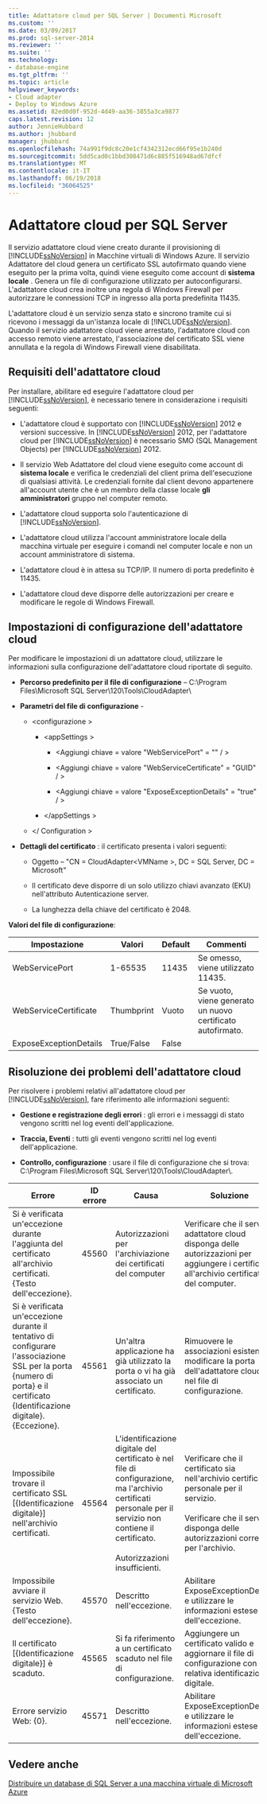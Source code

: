 ```yaml
---
title: Adattatore cloud per SQL Server | Documenti Microsoft
ms.custom: ''
ms.date: 03/09/2017
ms.prod: sql-server-2014
ms.reviewer: ''
ms.suite: ''
ms.technology:
- database-engine
ms.tgt_pltfrm: ''
ms.topic: article
helpviewer_keywords:
- Cloud adapter
- Deploy to Windows Azure
ms.assetid: 82ed0d0f-952d-4d49-aa36-3855a3ca9877
caps.latest.revision: 12
author: JennieHubbard
ms.author: jhubbard
manager: jhubbard
ms.openlocfilehash: 74a991f9dc8c20e1cf4342312ecd66f95e1b240d
ms.sourcegitcommit: 5dd5cad0c1bbd308471d6c885f516948ad67dfcf
ms.translationtype: MT
ms.contentlocale: it-IT
ms.lasthandoff: 06/19/2018
ms.locfileid: "36064525"
---
```

# <a name="cloud-adapter-for-sql-server"></a>Adattatore cloud per SQL Server
  Il servizio adattatore cloud viene creato durante il provisioning di [!INCLUDE[ssNoVersion](../includes/ssnoversion-md.md)] in Macchine virtuali di Windows Azure. Il servizio Adattatore del cloud genera un certificato SSL autofirmato quando viene eseguito per la prima volta, quindi viene eseguito come account di **sistema locale** . Genera un file di configurazione utilizzato per autoconfigurarsi. L'adattatore cloud crea inoltre una regola di Windows Firewall per autorizzare le connessioni TCP in ingresso alla porta predefinita 11435.  
  
 L'adattatore cloud è un servizio senza stato e sincrono tramite cui si ricevono i messaggi da un'istanza locale di [!INCLUDE[ssNoVersion](../includes/ssnoversion-md.md)]. Quando il servizio adattatore cloud viene arrestato, l'adattatore cloud con accesso remoto viene arrestato, l'associazione del certificato SSL viene annullata e la regola di Windows Firewall viene disabilitata.  
  
## <a name="cloud-adapter-requirements"></a>Requisiti dell'adattatore cloud  
 Per installare, abilitare ed eseguire l'adattatore cloud per [!INCLUDE[ssNoVersion](../includes/ssnoversion-md.md)], è necessario tenere in considerazione i requisiti seguenti:  
  
-   L'adattatore cloud è supportato con [!INCLUDE[ssNoVersion](../includes/ssnoversion-md.md)] 2012 e versioni successive. In [!INCLUDE[ssNoVersion](../includes/ssnoversion-md.md)] 2012, per l'adattatore cloud per [!INCLUDE[ssNoVersion](../includes/ssnoversion-md.md)] è necessario SMO (SQL Management Objects) per [!INCLUDE[ssNoVersion](../includes/ssnoversion-md.md)] 2012.  
  
-   Il servizio Web Adattatore del cloud viene eseguito come account di **sistema locale** e verifica le credenziali del client prima dell'esecuzione di qualsiasi attività. Le credenziali fornite dal client devono appartenere all'account utente che è un membro della classe locale **gli amministratori** gruppo nel computer remoto.  
  
-   L'adattatore cloud supporta solo l'autenticazione di [!INCLUDE[ssNoVersion](../includes/ssnoversion-md.md)].  
  
-   L'adattatore cloud utilizza l'account amministratore locale della macchina virtuale per eseguire i comandi nel computer locale e non un account amministratore di sistema.  
  
-   L'adattatore cloud è in attesa su TCP/IP. Il numero di porta predefinito è 11435.  
  
-   L'adattatore cloud deve disporre delle autorizzazioni per creare e modificare le regole di Windows Firewall.  
  
## <a name="cloud-adapter-configuration-settings"></a>Impostazioni di configurazione dell'adattatore cloud  
 Per modificare le impostazioni di un adattatore cloud, utilizzare le informazioni sulla configurazione dell'adattatore cloud riportate di seguito.  
  
-   **Percorso predefinito per il file di configurazione** – C:\Program Files\Microsoft SQL Server\120\Tools\CloudAdapter\  
  
-   **Parametri del file di configurazione** -  
  
    -   \<configurazione >  
  
        -   \<appSettings >  
  
            -   \<Aggiungi chiave = valore "WebServicePort" = "" / >  
  
            -   \<Aggiungi chiave = valore "WebServiceCertificate" = "GUID" / >  
  
            -   \<Aggiungi chiave = valore "ExposeExceptionDetails" = "true" / >  
  
        -   \</appSettings >  
  
    -   \</ Configuration >  
  
-   **Dettagli del certificato** : il certificato presenta i valori seguenti:  
  
    -   Oggetto – "CN = CloudAdapter\<VMName >, DC = SQL Server, DC = Microsoft"  
  
    -   Il certificato deve disporre di un solo utilizzo chiavi avanzato (EKU) nell'attributo Autenticazione server.  
  
    -   La lunghezza della chiave del certificato è 2048.  
  
 **Valori del file di configurazione**:  
  
|Impostazione|Valori|Default|Commenti|  
|-------------|------------|-------------|--------------|  
|WebServicePort|1-65535|11435|Se omesso, viene utilizzato 11435.|  
|WebServiceCertificate|Thumbprint|Vuoto|Se vuoto, viene generato un nuovo certificato autofirmato.|  
|ExposeExceptionDetails|True/False|False||  
  
## <a name="cloud-adapter-troubleshooting"></a>Risoluzione dei problemi dell'adattatore cloud  
 Per risolvere i problemi relativi all'adattatore cloud per [!INCLUDE[ssNoVersion](../includes/ssnoversion-md.md)], fare riferimento alle informazioni seguenti:  
  
-   **Gestione e registrazione degli errori** : gli errori e i messaggi di stato vengono scritti nel log eventi dell'applicazione.  
  
-   **Traccia, Eventi** : tutti gli eventi vengono scritti nel log eventi dell'applicazione.  
  
-   **Controllo, configurazione** : usare il file di configurazione che si trova: C:\Program Files\Microsoft SQL Server\120\Tools\CloudAdapter\\.  
  
|Errore|ID errore|Causa|Soluzione|  
|-----------|--------------|-----------|----------------|  
|Si è verificata un'eccezione durante l'aggiunta del certificato all'archivio certificati. {Testo dell'eccezione}.|45560|Autorizzazioni per l'archiviazione dei certificati del computer|Verificare che il servizio adattatore cloud disponga delle autorizzazioni per aggiungere i certificati all'archivio certificati del computer.|  
|Si è verificata un'eccezione durante il tentativo di configurare l'associazione SSL per la porta {numero di porta} e il certificato {Identificazione digitale}. {Eccezione}.|45561|Un'altra applicazione ha già utilizzato la porta o vi ha già associato un certificato.|Rimuovere le associazioni esistenti o modificare la porta dell'adattatore cloud nel file di configurazione.|  
|Impossibile trovare il certificato SSL [{Identificazione digitale}] nell'archivio certificati.|45564|L'identificazione digitale del certificato è nel file di configurazione, ma l'archivio certificati personale per il servizio non contiene il certificato.<br /><br /> Autorizzazioni insufficienti.|Verificare che il certificato sia nell'archivio certificati personale per il servizio.<br /><br /> Verificare che il servizio disponga delle autorizzazioni corrette per l'archivio.|  
|Impossibile avviare il servizio Web. {Testo dell'eccezione}.|45570|Descritto nell'eccezione.|Abilitare ExposeExceptionDetails e utilizzare le informazioni estese dell'eccezione.|  
|Il certificato [{Identificazione digitale}] è scaduto.|45565|Si fa riferimento a un certificato scaduto nel file di configurazione.|Aggiungere un certificato valido e aggiornare il file di configurazione con la relativa identificazione digitale.|  
|Errore servizio Web: {0}.|45571|Descritto nell'eccezione.|Abilitare ExposeExceptionDetails e utilizzare le informazioni estese dell'eccezione.|  
  
## <a name="see-also"></a>Vedere anche  
 [Distribuire un database di SQL Server a una macchina virtuale di Microsoft Azure](../relational-databases/databases/deploy-a-sql-server-database-to-a-microsoft-azure-virtual-machine.md)  
  
  